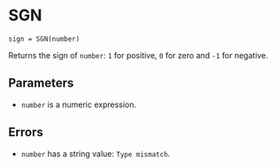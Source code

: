 # SGN
`sign = SGN(number)`

Returns the sign of `number`: `1` for positive, `0` for zero and `-1` for negative.

## Parameters
* `number` is a numeric expression.
## Errors
* `number` has a string value: `Type mismatch`.